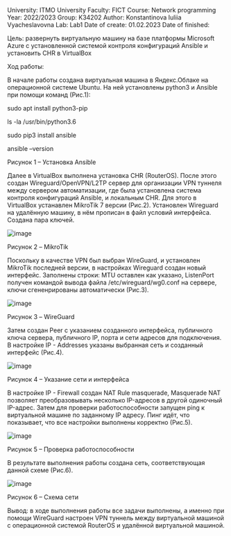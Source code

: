 University: ITMO University Faculty: FICT Course: Network programming Year: 2022/2023 Group: K34202 Author: Konstantinova Iuliia Vyacheslavovna Lab: Lab1 Date of create: 01.02.2023 Date of finished: 

Цель: развернуть виртуальную машину на базе платформы Microsoft Azure с установленной системой контроля конфигураций Ansible и установить CHR в VirtualBox

Ход работы:

В начале работы создана виртуальная машина в Яндекс.Облаке на операционной системе Ubuntu. На ней установлены python3 и Ansible при помощи команд (Рис.1): 

sudo apt install python3-pip

ls -la /usr/bin/python3.6

sudo pip3 install ansible

ansible –version
 
Рисунок 1 – Установка Ansible

Далее в VirtualBox выполнена установка CHR (RouterOS).
После этого создан Wireguard/OpenVPN/L2TP сервер для организации VPN туннеля между сервером автоматизации, где была установлена система контроля конфигураций Ansible, и локальным CHR. Для этого в VirtualBox устанавлен MikroTik 7 версии (Рис.2). Установлен Wireguard на удалённую машину, в нём прописан в файл условий интерфейса. Создана пара ключей.

 ![image](https://user-images.githubusercontent.com/90499135/230164152-142676b6-a167-4907-8b3d-c8d477e13cd0.png)

Рисунок 2 – MikroTik 

Поскольку в качестве VPN был выбран WireGuard, и установлен MikroTik последней версии, в настройках Wireguard создан новый интерфейс. Заполнены строки: MTU оставлен как указано, ListenPort получен командой вывода файла /etc/wireguard/wg0.conf на сервере, ключи сгененрированы автоматически (Рис.3).
 
 ![image](https://user-images.githubusercontent.com/90499135/230164179-d4b2fe2c-098f-4a52-b7c0-eeda52ed460b.png)

Рисунок 3 – WireGuard 

Затем создан Peer с указанием созданного интерфейса, публичного ключа сервера, публичного IP, порта и сети адресов для подключения. В настройке IP - Addresses указаны выбранная сеть и созданный интерфейс (Рис.4).
 
 ![image](https://user-images.githubusercontent.com/90499135/230164200-a28d4beb-bfba-4773-b495-94a133d58c2b.png)

Рисунок 4 – Указание сети и интерфейса

В настройке IP - Firewall создан NAT Rule masquerade, Masquerade NAT позволяет преобразовывать несколько IP-адресов в другой одиночный IP-адрес. Затем для проверки работоспособности запущен ping к виртуальной машине по заданному IP адресу. Пинг идёт, что показывает, что все настройки выполнены корректно (Рис.5).
 
 ![image](https://user-images.githubusercontent.com/90499135/230164228-588d962b-cc4a-441a-907c-8a2234a1ad40.png)

Рисунок 5 – Проверка работоспособности

В результате выполнения работы создана сеть, соответствующая данной схеме (Рис.6).
 
 ![image](https://user-images.githubusercontent.com/90499135/230164269-31366bea-fdc9-4512-9f5f-e66516d8ef7f.png)

Рисунок 6 – Схема сети

Вывод: в ходе выполнения работы все задачи выполнены, а именно при помощи WireGuard настроен VPN туннель между виртуальной машиной с операционной системой RouterOS и удалённой виртуальной машиной. 
